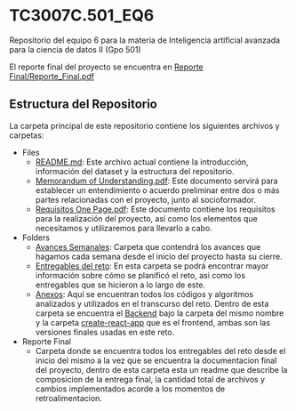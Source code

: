 # TC3007C.501_EQ6
Repositorio del equipo 6 para la materia de Inteligencia artificial avanzada para la ciencia de datos II (Gpo 501)

El reporte final del proyecto se encuentra en [Reporte Final/Reporte_Final.pdf](./Reporte%20Final/Reporte_Final.pdf)

## Estructura del Repositorio 
La carpeta principal de este repositorio contiene los siguientes archivos y carpetas:

- Files
   - [README.md](./README.md): Este archivo actual contiene la introducción, información del dataset y la estructura del repositorio.
   - [Memorandum of Understanding.pdf](./Memorandum%20of%20Understanding.pdf): Este documento servirá para establecer un entendimiento o acuerdo preliminar entre dos o más partes relacionadas con el proyecto, junto al socioformador.
   - [Requisitos One Page.pdf](./Requisitos%20One%20Page.pdf): Este documento contiene los requisitos para la realización del proyecto, así como los elementos que necesitamos y utilizaremos para llevarlo a cabo.
- Folders
   - [Avances Semanales](./Avances%20Semanales): Carpeta que contendrá los avances que hagamos cada semana desde el inicio del proyecto hasta su cierre.
   - [Entregables del reto](./Reporte%20Final/Entregables%20del%20Reto/): En esta carpeta se podrá encontrar mayor información sobre cómo se planificó el reto, asi como los entregables que se hicieron a lo largo de este.
   - [Anexos](./Anexos): Aquí se encuentran todos los códigos y algoritmos analizados y utilizados en el transcurso del reto. Dentro de esta carpeta se encuentra el [Backend](./Anexos/backend/) bajo la carpeta del mismo nombre y la carpeta [create-react-app](./Anexos/create-react-app/) que es el frontend, ambas son las versiones finales usadas en este reto.
- Reporte Final
   - Carpeta donde se encuentra todos los entregables del reto desde el inicio del mismo a la vez que se encuentra la documentacion final del proyecto, dentro de esta carpeta esta un readme que describe la composicion de la entrega final, la cantidad total de archivos y cambios implementados acorde a los momentos de retroalimentacion.
